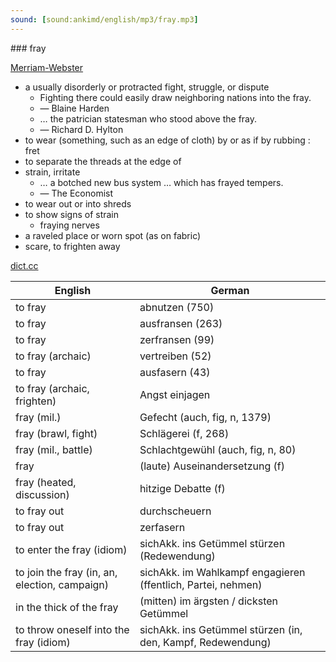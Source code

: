 ```yaml
---
sound: [sound:ankimd/english/mp3/fray.mp3]
---
```


\### fray

[Merriam-Webster](https://www.merriam-webster.com/dictionary/fray)

- a usually disorderly or protracted fight, struggle, or dispute
    - Fighting there could easily draw neighboring nations into the fray.
    - — Blaine Harden
    - … the patrician statesman who stood above the fray.
    - — Richard D. Hylton
- to wear (something, such as an edge of cloth) by or as if by rubbing : fret
- to separate the threads at the edge of
- strain, irritate
    - … a botched new bus system … which has frayed tempers.
    - — The Economist
- to wear out or into shreds
- to show signs of strain
    - fraying nerves
- a raveled place or worn spot (as on fabric)
- scare, to frighten away

[dict.cc](https://www.dict.cc/fray)

| English        | German       |
| -------------- | ------------ |
| to fray | abnutzen (750) |
| to fray | ausfransen (263) |
| to fray | zerfransen (99) |
| to fray (archaic) | vertreiben (52) |
| to fray | ausfasern (43) |
| to fray (archaic, frighten) | Angst einjagen |
| fray (mil.) | Gefecht (auch, fig, n, 1379) |
| fray (brawl, fight) | Schlägerei (f, 268) |
| fray (mil., battle) | Schlachtgewühl (auch, fig, n, 80) |
| fray | (laute) Auseinandersetzung (f) |
| fray (heated, discussion) | hitzige Debatte (f) |
| to fray out | durchscheuern |
| to fray out | zerfasern |
| to enter the fray (idiom) | sichAkk. ins Getümmel stürzen (Redewendung) |
| to join the fray (in, an, election, campaign) | sichAkk. im Wahlkampf engagieren (ffentlich, Partei, nehmen) |
| in the thick of the fray | (mitten) im ärgsten / dicksten Getümmel |
| to throw oneself into the fray (idiom) | sichAkk. ins Getümmel stürzen (in, den, Kampf, Redewendung) |
